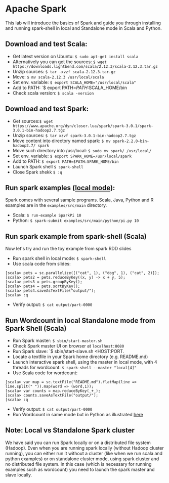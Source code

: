 # Apache Spark
This lab will introduce the basics of Spark and guide you through installing and running spark-shell in local and Standalone mode in Scala and Python.

## Download and test Scala:

  - Get latest version on Ubuntu:  `$ sudo apt-get install scala`
  - Alternatively you can get the sources: `$ wget https://downloads.lightbend.com/scala/2.12.3/scala-2.12.3.tar.gz`
  - Unzip sources: `$ tar -xvzf scala-2.12.3.tar.gz `
  - Move: `$ mv scala-2.12.3 /usr/local/scala`
  - Set env. variable: `$ export SCALA_HOME="/usr/local/scala"`
  - Add to PATH: `$ export PATH=$PATH:$SCALA_HOME/bin 
  - Check scala version: `$ scala -version`

<!-- Scala MACOS: https://medium.com/@djamaldg/how-to-install-scala-on-macos-5771d55339cb-->

## Download and test Spark:
  - Get sources:`$ wget https://www.apache.org/dyn/closer.lua/spark/spark-3.0.1/spark-3.0.1-bin-hadoop2.7.tgz`
  - Unzip sources: `$ tar xzvf spark-3.0.1-bin-hadoop2.7.tgz`
  - Move content into directory named spark: `$ mv spark-2.2.0-bin-hadoop2.7/ spark` 
  - Move such directory into /usr/local: `$ sudo mv spark/ /usr/local/`
  - Set env. variable: `$ export SPARK_HOME=/usr/local/spark`
  - Add to PATH: `$ export PATH=$PATH:SPARK_HOME/bin`
  - Launch Spark shell `$ spark-shell `
  - Close Spark shekk `$ :q `

## Run spark examples ([local mode](http://spark.apache.org/docs/latest/)):
Spark comes with several sample programs. Scala, Java, Python and R examples are in the `examples/src/main` directory. 
  - Scala: `$ run-example SparkPi 10`
  - Python: `$ spark-submit examples/src/main/python/pi.py 10`

## Run spark example from spark-shell (Scala)
Now let's try and run the toy example from spark RDD slides
  - Run spark shell in local mode: `$ spark-shell`
  - Use scala code from slides:

```
[scala> pets = sc.parallelize([("cat", 1), ("dog", 1), ("cat", 2)]);
[scala> pets2 = pets.reduceByKey((x, y) -> x + y, 5);
[scala> pets3 = pets.groupByKey();
[scala> pets4 = pets.sortByKey();
[scala> pets4.saveAsTextFile("output/");
[scala> :q
```
  - Verify output: `$ cat output/part-0000 `
  
## Run Wordcount in local Standalone mode from Spark Shell (Scala)
 * Run Spark master: `$ sbin/start-master.sh`
 * Check Spark master UI on browser at `localhost:8080`
 * Run Spark slave: `$ sbin/start-slave.sh <HOST:PORT.
 * Locate a textfile in your Spark home directory (e.g. README.md)
 * Launch interactive spark shell, using the master in local mode, with 4 threads for wordcount: `$ spark-shell --master "local[4]" `
 * Use Scala code for wordcount: <!--https://www.tutorialkart.com/apache-spark/scala-spark-shell-example/-->

 ```
 [scala> var map = sc.textFile("README.md").flatMap(line => line.split(" ")).map(word => (word,1));
 [scala> var counts = map.reduceByKey(_+_);
 [scala> counts.saveAsTextFile("output/");
 [scala> :q
```
 * Verify output: `$ cat output/part-0000 `
 * Run Wordcount in same mode but in Python as illustrated [here](https://www.tutorialkart.com/apache-spark/python-spark-shell-pyspark-example/)

## Note: Local vs Standalone Spark cluster 
We have said you can run Spark locally or on a distributed file system (Hadoop). Even when you are running spark locally (without Hadoop cluster running), you can either run it without a cluster (like when we run scala and python examples) or on standalone cluster mode, using spark cluster and no distributed file system. In this case (which is necessary for running examples such as wordcount) you need to launch the spark master and slave locally.

<!--MAC OS X
https://www.tutorialkart.com/apache-spark/how-to-install-spark-on-mac-os/-->


